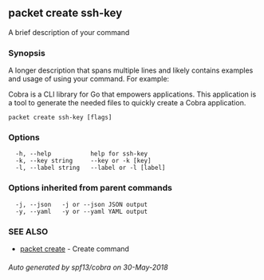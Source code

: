 ## packet create ssh-key

A brief description of your command

### Synopsis

A longer description that spans multiple lines and likely contains examples
and usage of using your command. For example:

Cobra is a CLI library for Go that empowers applications.
This application is a tool to generate the needed files
to quickly create a Cobra application.

```
packet create ssh-key [flags]
```

### Options

```
  -h, --help           help for ssh-key
  -k, --key string     --key or -k [key]
  -l, --label string   --label or -l [label]
```

### Options inherited from parent commands

```
  -j, --json   -j or --json JSON output
  -y, --yaml   -y or --yaml YAML output
```

### SEE ALSO

* [packet create](packet_create.md)	 - Create command

###### Auto generated by spf13/cobra on 30-May-2018

